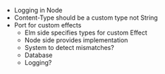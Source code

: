 - Logging in Node
- Content-Type should be a custom type not String
- Port for custom effects
  - Elm side specifies types for custom Effect
  - Node side provides implementation
  - System to detect mismatches?
  - Database
  - Logging?
